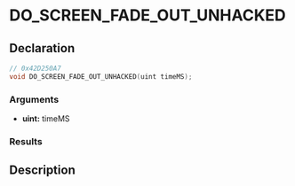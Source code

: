 # DO_SCREEN_FADE_OUT_UNHACKED

## Declaration
```cpp
// 0x42D250A7
void DO_SCREEN_FADE_OUT_UNHACKED(uint timeMS);
```

### Arguments
- **uint:** timeMS

### Results

## Description
